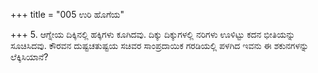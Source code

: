 +++
title = "005 ಉರಿ ಹೊಗೆಯ"

+++
5. ಆಗ್ನೇಯ ದಿಕ್ಕಿನಲ್ಲಿ ಹಕ್ಕಿಗಳು ಕೂಗಿದವು. ದಿಕ್ಕು ದಿಕ್ಕುಗಳಲ್ಲಿ ನರಿಗಳು  ಊಳಿಟ್ಟು ಕದನ ಭೀತಿಯನ್ನು ಸೂಚಿಸಿದವು. ಕೌರವನ ದುಷ್ಟಚತುಷ್ಟಯ ಸಚಿವರ ಸಾಂಪ್ರದಾಯಿಕ ಗರಡಿಯಲ್ಲಿ ಪಳಗಿದ ಇವನು ಈ ಶಕುನಗಳನ್ನು  ಲೆಕ್ಕಿಸಿಯಾನೆ?
